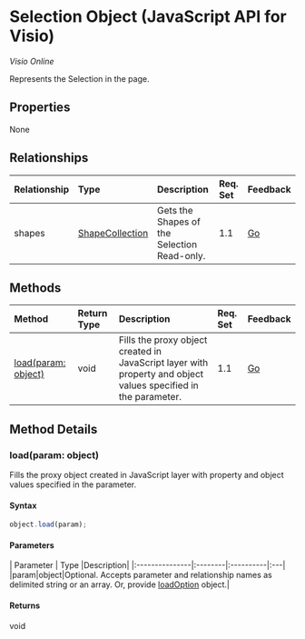 # Selection Object (JavaScript API for Visio)

_Visio Online_

Represents the Selection in the page.

## Properties

None

## Relationships
| Relationship | Type	|Description| Req. Set| Feedback|
|:---------------|:--------|:----------|:----|:---|
|shapes|[ShapeCollection](shapecollection.md)|Gets the Shapes of the Selection Read-only.|1.1|[Go](https://github.com/OfficeDev/office-js-docs/issues/new?title=Visio-selection-shapes)|

## Methods

| Method		   | Return Type	|Description| Req. Set| Feedback|
|:---------------|:--------|:----------|:----|:---|
|[load(param: object)](#loadparam-object)|void|Fills the proxy object created in JavaScript layer with property and object values specified in the parameter.|1.1|[Go](https://github.com/OfficeDev/office-js-docs/issues/new?title=Visio-selection-load)|

## Method Details


### load(param: object)
Fills the proxy object created in JavaScript layer with property and object values specified in the parameter.

#### Syntax
```js
object.load(param);
```

#### Parameters
| Parameter	   | Type	|Description|
|:---------------|:--------|:----------|:---|
|param|object|Optional. Accepts parameter and relationship names as delimited string or an array. Or, provide [loadOption](loadoption.md) object.|

#### Returns
void
